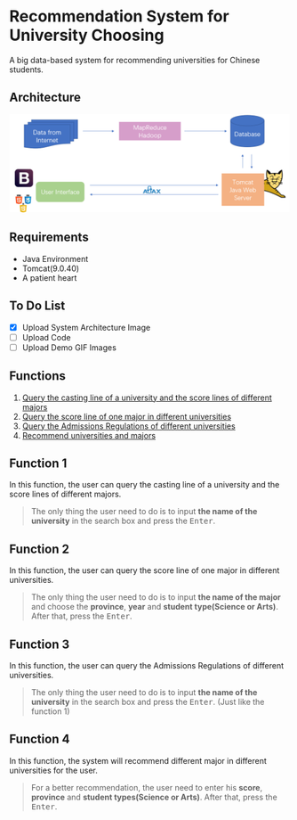 # Recommendation System for University Choosing

A big data-based system for recommending universities for Chinese students.

## Architecture
[<img src="https://github.com/Re-bin/Recommendation-System-for-University-Choosing/blob/main/Architecture.png"/>](https://github.com/Re-bin/Recommendation-System-for-University-Choosing/blob/main/Architecture.png)

## Requirements

* Java Environment
* Tomcat(9.0.40)
* A patient heart

## To Do List
- [x] Upload System Architecture Image
- [ ] Upload Code
- [ ] Upload Demo GIF Images

## Functions
1. [Query the casting line of a university and the score lines of different majors](#function-1)
2. [Query the score line of one major in different universities](#function-2)
3. [Query the Admissions Regulations of different universities](#function-3)
4. [Recommend universities and majors](#function-4)

## Function 1
In this function, the user can query the casting line of a university and the score lines of different majors.
>The only thing the user need to do is to input  **the name of the university** in the search box and press the <kbd>Enter</kbd>.


## Function 2
In this function, the user can query the score line of one major in different universities.
>The only thing the user need to do is to input **the name of the major** and choose the **province**, **year** and **student type(Science or Arts)**. After that, press the <kbd>Enter</kbd>.


## Function 3
In this function, the user can query the Admissions Regulations of different universities.
>The only thing the user need to do is to input  **the name of the university** in the search box and press the <kbd>Enter</kbd>. (Just like the function 1)


## Function 4
In this function, the system will recommend different major in different universities for the user.

>For a better recommendation, the user need to enter his  **score**, **province** and **student types(Science or Arts)**. After that, press the <kbd>Enter</kbd>.
